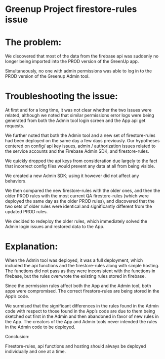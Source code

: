 # Greenup Project firestore-rules issue

# The problem: 

We discovered that most of the data from the firebase api was suddenly no longer being imported into the PROD version of the GreenUp app. 

Simultaneously, no one with admin permissions was able to log in to the PROD version of the Greenup Admin tool.

# Troubleshooting the issue:

At first and for a long time, it was not clear whether the two issues were related, although we noted that similar permissions error logs were being generated from both the Admin tool login screen and the App api get requests.

We further noted that both the Admin tool and a new set of firestore-rules had been deployed on the same day a few days previously.
Our hypotheses centered on config/ api key issues, admin / authorization issues related to the service accounts and the Firebase Admin SDK, and firestore-rules.

We quickly dropped the api keys from consideration due largely to the fact that incorrect config files would prevent any data at all from being visible.

We created a new Admin SDK; using it however did not affect any behaviors.

We then compared the new firestore-rules with the older ones, and then the older PROD rules with the most current QA firestore-rules (which were deployed the same day as the older PROD rules), and discovered that the two sets of older rules were identical and significantly different from the updated PROD rules.

We decided to redeploy the older rules, which immediately solved the Admin login issues and restored data to the App.

# Explanation:

When the Admin tool was deployed, it was a full deployment, which included the api functions and the firestore-rules along with simple hosting. The functions did not pass as they were inconsistent with the functions in firebase, but the rules overwrote the existing rules stored in firebase.

Since the permission rules affect both the App and the Admin tool, both apps were compromised. The correct firestore-rules are being stored in the App’s code.

We surmised that the significant differences in the rules found in the Admin code with respect to those found in the App’s code are due to them being sketched out first in the Admin and then abandoned in favor of new rules in the App. The creators of the App and Admin tools never intended the rules in the Admin code to be deployed.

Conclusion: 

Firestore-rules, api functions and hosting should always be deployed individually and one at a time. 
